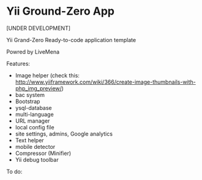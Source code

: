 Yii Ground-Zero App 
=========
[UNDER DEVELOPMENT]

Yii Grand-Zero Ready-to-code application template

Powred by LiveMena

Features:
- Image helper (check this: http://www.yiiframework.com/wiki/366/create-image-thumbnails-with-php_img_preview/)
- bac system
- Bootstrap
- ysql-database
- multi-language
- URL manager
- local config file
- site settings, admins, Google analytics
- Text helper
- mobile detector
- Compressor (Minifier)
- Yii debug toolbar

To do:
